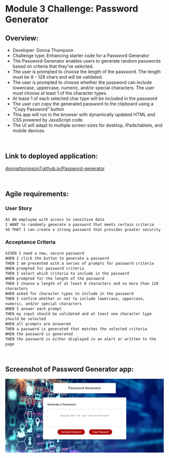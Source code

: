 # Module 3 Challenge: Password Generator

## Overview:
* Developer: Donna Thompson
* Challenge type: Enhancing starter code for a Password Generator
* The Password Generator enables users to generate random passwords based on criteria that they’ve selected. 
* The user is prompted to choose the length of the password. The length must be 8 - 128 chars and will be validated.
* The user is prompted to choose whether the password can include lowercase, uppercase, numeric, and/or special characters. The user must choose at least 1 of the character types.
* At lease 1 of each selected char type will be included in the password
* The user can copy the generated password to the clipboard using a "Copy Password" button
* This app will run in the browser with dynamically updated HTML and CSS powered by JavaScript code. 
* The UI will adapt to multiple screen sizes for desktop, iPads/tablets, and mobile devices.

<br/>

## Link to deployed application:
[donnathompson7.github.io/Password-generator](https://donnathompson7.github.io/Password-generator)

<br/>
 
## Agile requirements:
### User Story

```
AS AN employee with access to sensitive data
I WANT to randomly generate a password that meets certain criteria
SO THAT I can create a strong password that provides greater security
```

### Acceptance Criteria

```
GIVEN I need a new, secure password
WHEN I click the button to generate a password
THEN I am presented with a series of prompts for password criteria
WHEN prompted for password criteria
THEN I select which criteria to include in the password
WHEN prompted for the length of the password
THEN I choose a length of at least 8 characters and no more than 128 characters
WHEN asked for character types to include in the password
THEN I confirm whether or not to include lowercase, uppercase, numeric, and/or special characters
WHEN I answer each prompt
THEN my input should be validated and at least one character type should be selected
WHEN all prompts are answered
THEN a password is generated that matches the selected criteria
WHEN the password is generated
THEN the password is either displayed in an alert or written to the page
```

<br/>

## Screenshot of Password Generator app:
![Password Generator app](./assets/images/PasswordGenerator_pic.png)
